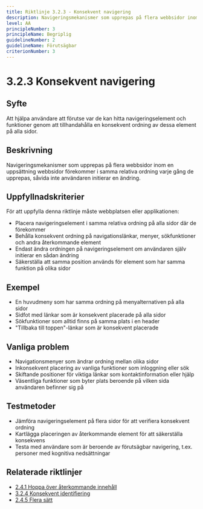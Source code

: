 ```yaml
---
title: Riktlinje 3.2.3 - Konsekvent navigering
description: Navigeringsmekanismer som upprepas på flera webbsidor inom en uppsättning webbsidor förekommer i samma relativa ordning varje gång de upprepas, såvida inte användaren initierar en ändring.
level: AA
principleNumber: 3
principleName: Begriplig
guidelineNumber: 2
guidelineName: Förutsägbar
criterionNumber: 3
---
```


# 3.2.3 Konsekvent navigering

## Syfte

Att hjälpa användare att förutse var de kan hitta navigeringselement och funktioner genom att tillhandahålla en konsekvent ordning av dessa element på alla sidor.

## Beskrivning

Navigeringsmekanismer som upprepas på flera webbsidor inom en uppsättning webbsidor förekommer i samma relativa ordning varje gång de upprepas, såvida inte användaren initierar en ändring.

## Uppfyllnadskriterier

För att uppfylla denna riktlinje måste webbplatsen eller applikationen:

- Placera navigeringselement i samma relativa ordning på alla sidor där de förekommer
- Behålla konsekvent ordning på navigationslänkar, menyer, sökfunktioner och andra återkommande element
- Endast ändra ordningen på navigeringselement om användaren själv initierar en sådan ändring
- Säkerställa att samma position används för element som har samma funktion på olika sidor

## Exempel

- En huvudmeny som har samma ordning på menyalternativen på alla sidor
- Sidfot med länkar som är konsekvent placerade på alla sidor
- Sökfunktioner som alltid finns på samma plats i en header
- "Tillbaka till toppen"-länkar som är konsekvent placerade

## Vanliga problem

- Navigationsmenyer som ändrar ordning mellan olika sidor
- Inkonsekvent placering av vanliga funktioner som inloggning eller sök
- Skiftande positioner för viktiga länkar som kontaktinformation eller hjälp
- Väsentliga funktioner som byter plats beroende på vilken sida användaren befinner sig på

## Testmetoder

- Jämföra navigeringselement på flera sidor för att verifiera konsekvent ordning
- Kartlägga placeringen av återkommande element för att säkerställa konsekvens
- Testa med användare som är beroende av förutsägbar navigering, t.ex. personer med kognitiva nedsättningar

## Relaterade riktlinjer

- [2.4.1 Hoppa över återkommande innehåll](/wcag/2/4/1/hoppa-over-aterkommande-innehall)
- [3.2.4 Konsekvent identifiering](/wcag/3/2/4/konsekvent-identifiering)
- [2.4.5 Flera sätt](/wcag/2/4/5/flera-satt)
